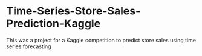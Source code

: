 # Time-Series-Store-Sales-Prediction-Kaggle

This was a project for a Kaggle competition to predict store sales using time series forecasting
